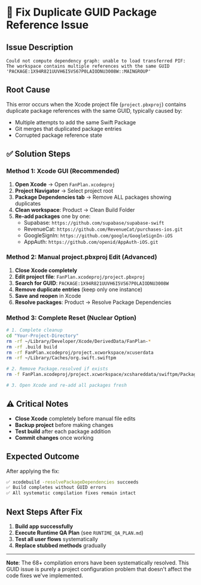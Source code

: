 # 🔧 Fix Duplicate GUID Package Reference Issue

## Issue Description
```
Could not compute dependency graph: unable to load transferred PIF: 
The workspace contains multiple references with the same GUID 
'PACKAGE:1X94R821UUVH6I5VS67P0LAIODNU3008W::MAINGROUP'
```

## Root Cause
This error occurs when the Xcode project file (`project.pbxproj`) contains duplicate package references with the same GUID, typically caused by:
- Multiple attempts to add the same Swift Package
- Git merges that duplicated package entries
- Corrupted package reference state

## ✅ Solution Steps

### Method 1: Xcode GUI (Recommended)
1. **Open Xcode** → Open `FanPlan.xcodeproj`
2. **Project Navigator** → Select project root
3. **Package Dependencies tab** → Remove ALL packages showing duplicates
4. **Clean workspace**: Product → Clean Build Folder
5. **Re-add packages** one by one:
   - Supabase: `https://github.com/supabase/supabase-swift`
   - RevenueCat: `https://github.com/RevenueCat/purchases-ios.git`
   - GoogleSignIn: `https://github.com/google/GoogleSignIn-iOS`
   - AppAuth: `https://github.com/openid/AppAuth-iOS.git`

### Method 2: Manual project.pbxproj Edit (Advanced)
1. **Close Xcode completely**
2. **Edit project file**: `FanPlan.xcodeproj/project.pbxproj`
3. **Search for GUID**: `PACKAGE:1X94R821UUVH6I5VS67P0LAIODNU3008W`
4. **Remove duplicate entries** (keep only one instance)
5. **Save and reopen** in Xcode
6. **Resolve packages**: Product → Resolve Package Dependencies

### Method 3: Complete Reset (Nuclear Option)
```bash
# 1. Complete cleanup
cd "Your-Project-Directory"
rm -rf ~/Library/Developer/Xcode/DerivedData/FanPlan-*
rm -rf .build build
rm -rf FanPlan.xcodeproj/project.xcworkspace/xcuserdata
rm -rf ~/Library/Caches/org.swift.swiftpm

# 2. Remove Package.resolved if exists
rm -f FanPlan.xcodeproj/project.xcworkspace/xcshareddata/swiftpm/Package.resolved

# 3. Open Xcode and re-add all packages fresh
```

## ⚠️ Critical Notes
- **Close Xcode** completely before manual file edits
- **Backup project** before making changes
- **Test build** after each package addition
- **Commit changes** once working

## Expected Outcome
After applying the fix:
```bash
✅ xcodebuild -resolvePackageDependencies succeeds
✅ Build completes without GUID errors
✅ All systematic compilation fixes remain intact
```

## Next Steps After Fix
1. **Build app successfully**
2. **Execute Runtime QA Plan** (see `RUNTIME_QA_PLAN.md`)
3. **Test all user flows** systematically
4. **Replace stubbed methods** gradually

---

**Note**: The 68+ compilation errors have been systematically resolved. This GUID issue is purely a project configuration problem that doesn't affect the code fixes we've implemented.
